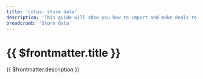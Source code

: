 ```yaml
---
title: 'Lotus: store data'
description: 'This guide will show you how to import and make deals to store data on the Filecoin network with Lotus.'
breadcrumb: 'Store data'
---
```


# {{ $frontmatter.title }}

{{ $frontmatter.description }}
